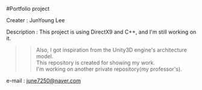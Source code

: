 #Portfolio project

Creater : JunYoung Lee

Description : This project is using DirectX9 and C++, and I'm still working on it.  
>>Also, I got inspiration from the Unity3D engine's architecture model.  
>>This repository is created for showing my work.  
>>I'm working on another private repository(my professor's).

e-mail : june7250@naver.com

